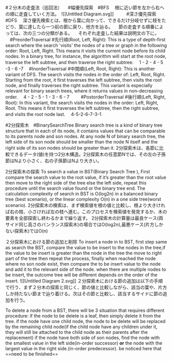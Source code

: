#２分木の走査法（巡回法）
　#幅優先探索　#BFS 
　根に近い節を左から右への順に走査していく方法。　![[Untitled Diagram.svg]]
　
　
#深さ優先探索  #DFS 
　深さ優先検索とは、根から葉に向かって、できるだけ分岐せずに枝をたどり、葉に達したら一つ前の節に戻り、他方を辿る。
　節の走査する順番によっては、次の三つの分類がある。
　それぞれ走査した結果は説明文の下に。
　#PreorderTraversal #先行順(Root, Left, Right): This is a type of depth-first search where the search 'visits' the nodes of a tree or graph in the following order: Root, Left, Right. This means it visits the current node before its child nodes. In a binary tree, for instance, the algorithm will start at the root node, traverse the left subtree, and then traverse the right subtree.
　1 - 2 - 4 - 5 -3 - 6 -7
　#InorderTraversal #中間順(Left, Root, Right): This is another variant of DFS. The search visits the nodes in the order of: Left, Root, Right. Starting from the root, it first traverses the left subtree, then visits the root node, and finally traverses the right subtree. This variant is especially relevant for binary search trees, where it returns values in non-decreasing order.
　4 - 2 - 5 - 1 - 3 - 6 - 7
　
　#PostorderTraversal #後行順(Left, Right, Root): In this variant, the search visits the nodes in the order: Left, Right, Root. This means it first traverses the left subtree, then the right subtree, and visits the root node last.
　4-5-2-6-7-3-1

#2分探索木　#BinarySearchTree
Binary search tree is a kind of binary tree structure that in each of its node, it contains values that can be comparable to its parents node and son nodes. At any node N of binary search tree, the left side of its son node should be smaller than the node N itself and the right side of its son nodes should be greater than it.
2分探索木は、各節に比較できるデータ(値)を持つ2分木構造。2分探索木の任意節Nでは、その左の子孫節はNより小さく、右の子孫節はNより大きい。

2分探索木の探索
To search a value in BST(Binary Search Tree ),
First compare the search value to the root value, if it’s greater than the root value then move to the right side of the tree else the left side, repeat this procedure until the search value found or the binary tree end.
The calculation complexity of search in BST is O(log2n) in a balanced binary tree (best scenario), or the linear complexity O(n) in a one side tree(worst scenario).
2分探索木の検索は、まず検索値を根の値と比較し、根より大きければ右の枝、小さければ左の枝へ進む。このプロセスを検索値を発見するか、木の要素を全部探索し終わるかまで繰り返す。
2分探索木の計算量は最良ケース(両サイド同じ高さのバンランス探索木)の場合ではO(log2n),最悪ケース(片方しかない探索木)ではO(n)

２分探索木における節の追加と削除
To insert a node in to BST, first step same as search the BST, compare the value to be insert to the nodes in the tree,if the value to be insert is greater than the node in the tree the move to right part of the tree then repeat the process, finally when reached the node where no son node exist, then compare the to be insert value to the node and add it to the relevant side of the node.
when there are multiple nodes to be insert, the outcome tree will be different depends on the order of the insert.
![[Untitled Diagram 2.svg]]
２分探索木における節の追加は以下の手順で行う、まず２分木の探索と同じく、節の値と比較しながら、該当の葉や、片方しか持たない節まで辿り着ける。次はその節と比較し、該当するサイドに節の追加を行う。

To delete a node from a BST, there will be 3 situation that requires different procedure:
	if the node to be delete is a leaf, then simply delete it from the tree.
	if the node have one child node, the node to be delete will be replaced by the remaining child node(if the child node have any children under it, they will still be attached to the child node as their parents after the replacement)
	if the node have both side of son nodes, find the node with the smallest value in the left side(in-order successor) **or** the node with the largest value in the right side.(in-order predecessor). be noticed here that ==need to be finished==
